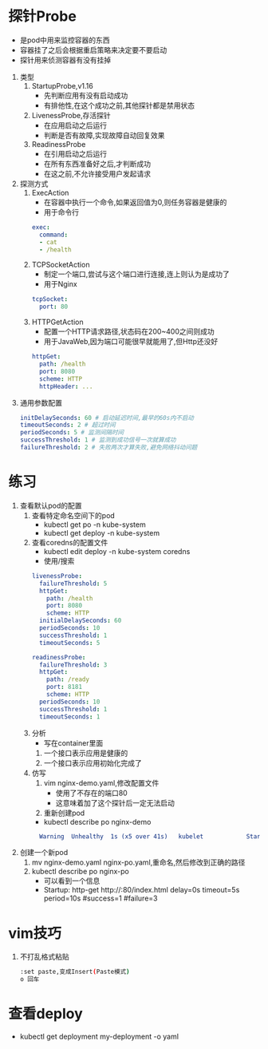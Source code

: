 # 探针Probe
- 是pod中用来监控容器的东西
- 容器挂了之后会根据重启策略来决定要不要启动
- 探针用来侦测容器有没有挂掉
1. 类型
    1. StartupProbe,v1.16
        - 先判断应用有没有启动成功
        - 有排他性,在这个成功之前,其他探针都是禁用状态
    2. LivenessProbe,存活探针
        - 在应用启动之后运行
        - 判断是否有故障,实现故障自动回复效果
    3. ReadinessProbe
        - 在引用启动之后运行
        - 在所有东西准备好之后,才判断成功
        - 在这之前,不允许接受用户发起请求
2. 探测方式
    1. ExecAction
        - 在容器中执行一个命令,如果返回值为0,则任务容器是健康的
        - 用于命令行
        ```yml
        exec:
          command:
          - cat
          - /health
        ```
    2. TCPSocketAction
        - 制定一个端口,尝试与这个端口进行连接,连上则认为是成功了
        - 用于Nginx
        ```yml
        tcpSocket:
          port: 80
        ```
    3. HTTPGetAction
        - 配置一个HTTP请求路径,状态码在200~400之间则成功
        - 用于JavaWeb,因为端口可能很早就能用了,但Http还没好
        ```yml
        httpGet:
          path: /health
          port: 8080
          scheme: HTTP
          httpHeader: ...
        ```
3. 通用参数配置
    ```yml
    initDelaySeconds: 60 # 启动延迟时间,最早的60s内不启动
    timeoutSeconds: 2 # 超过时间
    periodSeconds: 5 # 监测间隔时间
    successThreshold: 1 # 监测到成功信号一次就算成功
    failureThreshold: 2 # 失败两次才算失败,避免网络抖动问题
    ```
# 练习
1. 查看默认pod的配置
    1. 查看特定命名空间下的pod
        - kubectl get po -n kube-system
        - kubectl get deploy -n kube-system
    2. 查看coredns的配置文件
        - kubectl edit deploy -n kube-system coredns
        - 使用/搜索
        ```yml
        livenessProbe:
          failureThreshold: 5
          httpGet:
            path: /health
            port: 8080
            scheme: HTTP
          initialDelaySeconds: 60
          periodSeconds: 10
          successThreshold: 1
          timeoutSeconds: 5

        readinessProbe:
          failureThreshold: 3
          httpGet:
            path: /ready
            port: 8181
            scheme: HTTP
          periodSeconds: 10
          successThreshold: 1
          timeoutSeconds: 1
        ```
    3. 分析
        - 写在container里面
        1. 一个接口表示应用是健康的
        2. 一个接口表示应用初始化完成了
    4. 仿写
        1. vim nginx-demo.yaml,修改配置文件
            - 使用了不存在的端口80
            - 这意味着加了这个探针后一定无法启动
        2. 重新创建pod
        - kubectl describe po nginx-demo
        ```yml
          Warning  Unhealthy  1s (x5 over 41s)   kubelet            Startup probe failed: HTTP probe failed with statuscode: 404
        ```
2. 创建一个新pod
    1. mv nginx-demo.yaml nginx-po.yaml,重命名,然后修改到正确的路径
    2. kubectl describe po nginx-po
        - 可以看到一个信息
        - Startup:   http-get http://:80/index.html delay=0s timeout=5s period=10s #success=1 #failure=3
# vim技巧
1. 不打乱格式粘贴
    ```sh
    :set paste,变成Insert(Paste模式)
    o 回车
    ```
# 查看deploy
- kubectl get deployment my-deployment -o yaml

